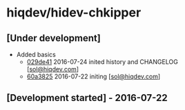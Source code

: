 # hiqdev/hidev-chkipper

## [Under development]

- Added basics
    - [029de41] 2016-07-24 inited history and CHANGELOG [sol@hiqdev.com]
    - [60a3825] 2016-07-22 initing [sol@hiqdev.com]

## [Development started] - 2016-07-22

[60a3825]: https://github.com/hiqdev/hidev-chkipper/commit/60a3825
[029de41]: https://github.com/hiqdev/hidev-chkipper/commit/029de41
